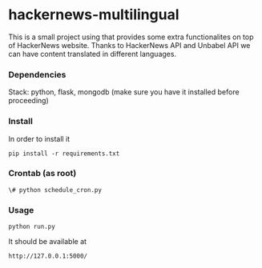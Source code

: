 # hackernews-multilingual
This is a small project using that provides some extra functionalites on top of HackerNews website. 
Thanks to HackerNews API and Unbabel API we can have content translated in different languages.

### Dependencies
Stack: python, flask, mongodb (make sure you have it installed before proceeding)

### Install
In order to install it
```
pip install -r requirements.txt
```

### Crontab (as root)
```
\# python schedule_cron.py
```

### Usage
```
python run.py
```

It should be available at
```
http://127.0.0.1:5000/
```
